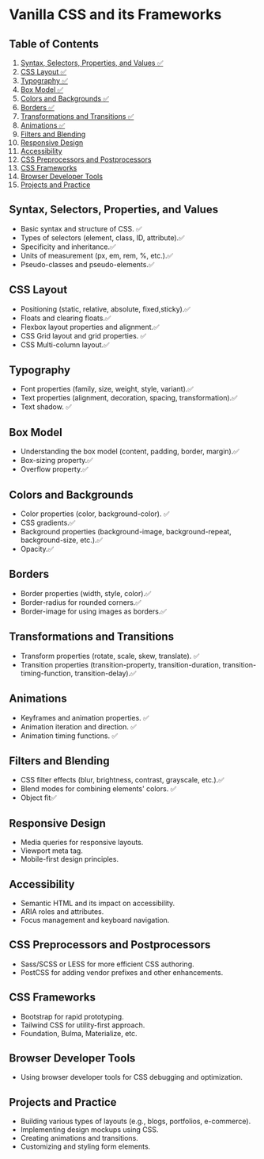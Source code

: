 # Vanilla CSS and its Frameworks

## Table of Contents

1. [Syntax, Selectors, Properties, and Values ✅](#syntax-selectors-properties-and-values)
2. [CSS Layout ✅](#css-layout)
3. [Typography ✅](#typography)
4. [Box Model ✅](#box-model)
5. [Colors and Backgrounds ✅](#colors-and-backgrounds)
6. [Borders ✅](#borders)
7. [Transformations and Transitions ✅](#transformations-and-transitions)
8. [Animations ✅](#animations)
9. [Filters and Blending](#filters-and-blending)
10. [Responsive Design](#responsive-design)
11. [Accessibility](#accessibility)
12. [CSS Preprocessors and Postprocessors](#css-preprocessors-and-postprocessors)
13. [CSS Frameworks](#css-frameworks)
14. [Browser Developer Tools](#browser-developer-tools)
15. [Projects and Practice](#projects-and-practice)

## Syntax, Selectors, Properties, and Values                            

- Basic syntax and structure of CSS. ✅
- Types of selectors (element, class, ID, attribute).✅ 
- Specificity and inheritance.✅
- Units of measurement (px, em, rem, %, etc.).✅
- Pseudo-classes and pseudo-elements.✅

## CSS Layout

- Positioning (static, relative, absolute, fixed,sticky).✅
- Floats and clearing floats.✅
- Flexbox layout properties and alignment.✅
- CSS Grid layout and grid properties. ✅
- CSS Multi-column layout.✅

## Typography

- Font properties (family, size, weight, style, variant).✅
- Text properties (alignment, decoration, spacing, transformation).✅
- Text shadow. ✅

## Box Model

- Understanding the box model (content, padding, border, margin).✅
- Box-sizing property.✅
- Overflow property.✅

## Colors and Backgrounds

- Color properties (color, background-color). ✅
- CSS gradients.✅
- Background properties (background-image, background-repeat, background-size, etc.).✅
- Opacity.✅

## Borders

- Border properties (width, style, color).✅
- Border-radius for rounded corners.✅
- Border-image for using images as borders.✅

## Transformations and Transitions
- Transform properties (rotate, scale, skew, translate). ✅
- Transition properties (transition-property, transition-duration, transition-timing-function, transition-delay).✅

## Animations

- Keyframes and animation properties. ✅
- Animation iteration and direction. ✅
- Animation timing functions. ✅

## Filters and Blending

- CSS filter effects (blur, brightness, contrast, grayscale, etc.).✅
- Blend modes for combining elements' colors. ✅
- Object fit✅

## Responsive Design

- Media queries for responsive layouts.
- Viewport meta tag.
- Mobile-first design principles.

## Accessibility

- Semantic HTML and its impact on accessibility.
- ARIA roles and attributes.
- Focus management and keyboard navigation.

## CSS Preprocessors and Postprocessors

- Sass/SCSS or LESS for more efficient CSS authoring.
- PostCSS for adding vendor prefixes and other enhancements.

## CSS Frameworks

- Bootstrap for rapid prototyping.
- Tailwind CSS for utility-first approach.
- Foundation, Bulma, Materialize, etc.

## Browser Developer Tools

- Using browser developer tools for CSS debugging and optimization.

## Projects and Practice

- Building various types of layouts (e.g., blogs, portfolios, e-commerce).
- Implementing design mockups using CSS.
- Creating animations and transitions.
- Customizing and styling form elements.

